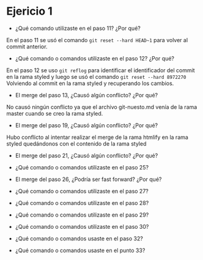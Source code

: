 # Ejericio 1

- ¿Qué comando utilizaste en el paso 11? ¿Por qué?

En el paso 11 se usó el comando `git reset --hard HEAD~1` para volver al commit anterior.
 
- ¿Qué comando o comandos utilizaste en el paso 12? ¿Por qué?

En el paso 12 se uso `git reflog` para identificar el identificador del commit en la rama styled y luego se usó el comando
`git reset --hard 8972270` Volviendo al commit en la rama styled y recuperando los cambios.

- El merge del paso 13, ¿Causó algún conflicto? ¿Por qué?

No causó ningún conflicto ya que el archivo git-nuesto.md venía de la rama master cuando se creo la rama styled.

- El merge del paso 19, ¿Causó algún conflicto? ¿Por qué?

Hubo conflicto al intentar realizar el merge de la rama htmlify en la rama styled  quedándonos con el contenido de la rama styled

- El merge del paso 21, ¿Causó algún conflicto? ¿Por qué? 



- ¿Qué comando o comandos utilizaste en el paso 25? 
- El merge del paso 26, ¿Podría ser fast forward? ¿Por qué? 
- ¿Qué comando o comandos utilizaste en el paso 27?
- ¿Qué comando o comandos utilizaste en el paso 28?
- ¿Qué comando o comandos utilizaste en el paso 29?
- ¿Qué comando o comandos utilizaste en el paso 30?
- ¿Qué comando o comandos usaste en el paso 32?
- ¿Qué comando o comandos usaste en el punto 33?

